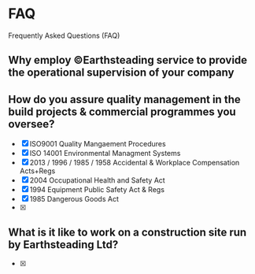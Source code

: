 # FAQ
Frequently Asked Questions (FAQ)

## Why employ ©Earthsteading service to provide the operational supervision of your company 

## How do you assure quality management in the build projects & commercial programmes you oversee?

 - [x] ISO9001 Quality Mangaement Procedures
 - [x] ISO 14001 Environmental Managment Systems
 - [x] 2013 / 1996 / 1985 / 1958 Accidental & Workplace Compensation Acts+Regs
 - [x] 2004 Occupational Health and Safety Act
 - [x] 1994 Equipment Public Safety Act & Regs 
 - [x] 1985 Dangerous Goods Act
 - [x] 
 
## What is it like to work on a construction site run by Earthsteading Ltd?

 - [x] 
